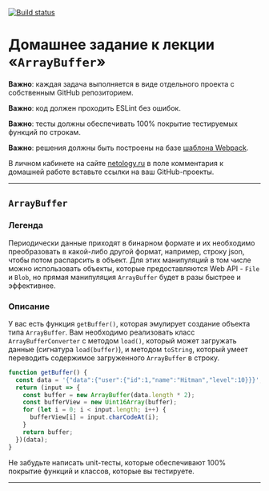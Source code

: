 [![Build status](https://ci.appveyor.com/api/projects/status/uh5weuaxc8mg9tg1/branch/master?svg=true)](https://ci.appveyor.com/project/Sergius92739/ajs-9-2-arraybuffer/branch/master)

# Домашнее задание к лекции «`ArrayBuffer`»

**Важно**: каждая задача выполняется в виде отдельного проекта с собственным GitHub репозиторием.

**Важно**: код должен проходить ESLint без ошибок.

**Важно**: тесты должны обеспечивать 100% покрытие тестируемых функций по строкам.

**Важно**: решения должны быть построены на базе [шаблона Webpack](/ci-template).

В личном кабинете на сайте [netology.ru](http://netology.ru/) в поле комментария к домашней работе вставьте ссылки на ваш GitHub-проекты.

---

## `ArrayBuffer`

### Легенда

Периодически данные приходят в бинарном формате и их необходимо преобразовать в какой-либо другой формат, например, строку json, чтобы потом распарсить в объект. Для этих манипуляций в том числе можно использовать объекты, которые предоставляются Web API - `File` и `Blob`, но прямая манипуляция `ArrayBuffer` будет в разы быстрее и эффективнее.

### Описание

У вас есть функция `getBuffer()`, которая эмулирует создание объекта типа `ArrayBuffer`. Вам необходимо реализовать класс `ArrayBufferConverter` с методом `load()`, который может загружать данные (сигнатура `load(buffer)`), и методом `toString`, который умеет переводить содержимое загруженного `ArrayBuffer` в строку.
```javascript
function getBuffer() {
  const data = '{"data":{"user":{"id":1,"name":"Hitman","level":10}}}';
  return (input => {
    const buffer = new ArrayBuffer(data.length * 2);
    const bufferView = new Uint16Array(buffer);
    for (let i = 0; i < input.length; i++) {
      bufferView[i] = input.charCodeAt(i);
    }
    return buffer;
  })(data);
}
```

Не забудьте написать unit-тесты, которые обеспечивают 100% покрытие функций и классов, которые вы тестируете.

---
